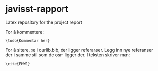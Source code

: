 # javisst-rapport
Latex repository for the project report

For å kommentere:

```\todo{Kommentar her}```

For å sitere, se i ourlib.bib, der ligger referanser. Legg inn nye referanser der i samme stil som de osm ligger der. I teksten skriver man:

```\cite{EHW1}```
